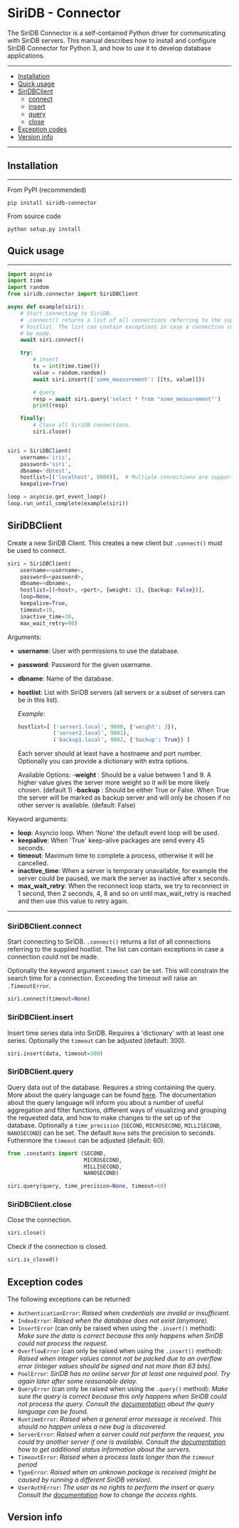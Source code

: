 SiriDB - Connector
==================

The SiriDB Connector is a self-contained Python driver for communicating with SiriDB servers.
This manual describes how to install and configure SiriDB Connector for Python 3, and how to use it to develop database applications.


---------------------------------------
  * [Installation](#installation)
  * [Quick usage](#quick-usage)
  * [SiriDBClient](#siridbclient)
    * [connect](#siridbclientconnect)
    * [insert](#siridbclientinsert)
    * [query](#siridbclientquery)
    * [close](#siridbclientclose)
  * [Exception codes](#exception-codes)
  * [Version info](#version-info)

---------------------------------------

## Installation
------------

From PyPI (recommended)

```
pip install siridb-connector
```

From source code

```
python setup.py install
```


## Quick usage
-------

```python
import asyncio
import time
import random
from siridb.connector import SiriDBClient

async def example(siri):
    # Start connecting to SiriDB.
    # .connect() returns a list of all connections referring to the supplied
    # hostlist. The list can contain exceptions in case a connection could not
    # be made.
    await siri.connect()

    try:
        # insert
        ts = int(time.time())
        value = random.random()
        await siri.insert({'some_measurement': [[ts, value]]})

        # query
        resp = await siri.query('select * from "some_measurement"')
        print(resp)

    finally:
        # Close all SiriDB connections.
        siri.close()


siri = SiriDBClient(
    username='iris',
    password='siri',
    dbname='dbtest',
    hostlist=[('localhost', 9000)],  # Multiple connections are supported
    keepalive=True)

loop = asyncio.get_event_loop()
loop.run_until_complete(example(siri))
```


## SiriDBClient
Create a new SiriDB Client. This creates a new client but `.connect()` must be used to connect.

```python
siri = SiriDBClient(
    username=<username>,
    password=<password>,
    dbname=<dbname>,
    hostlist=[(<host>, <port>, {weight: 1}, {backup: False})],
    loop=None,
    keepalive=True,
    timeout=10,
    inactive_time=30,
    max_wait_retry=90)
```

Arguments:
* __username__: User with permissions to use the database.
* __password__: Password for the given username.
* __dbname__: Name of the database.
* __hostlist__: List with SiriDB servers (all servers or a subset of
servers can be in this list).


    *Example:*
    ```python
    hostlist=[ ('server1.local', 9000, {'weight': 3}),
               ('server2.local', 9001),
               ('backup1.local', 9002, {'backup': True}) ]
    ```
    Each server should at least have a hostname and port
    number. Optionally you can provide a dictionary with
    extra options.

    Available Options:
    -__weight__ : Should be a value between 1 and 9. A higher
                value gives the server more weight so it will
                be more likely chosen. (default 1)
    -__backup__ : Should be either True or False. When True the
                server will be marked as backup server and
                will only be chosen if no other server is
                available. (default: False)


Keyword arguments:
* __loop__: Asyncio loop. When 'None' the default event loop will be used.
* __keepalive__: When 'True' keep-alive packages are send every 45 seconds.
* __timeout__: Maximum time to complete a process, otherwise it will be cancelled.
* __inactive_time__: When a server is temporary unavailable, for
example the server could be paused, we mark the server as inactive after x seconds.
* __max_wait_retry__: When the reconnect loop starts, we try to reconnect in 1 second, then 2 seconds, 4, 8 and so on until max_wait_retry is reached and then use this value to retry again.
******************************************************************************

### SiriDBClient.connect

Start connecting to SiriDB. `.connect()` returns a list of all connections referring to the supplied hostlist. The list can contain exceptions in case a connection could not be made.

Optionally the keyword argument `timeout` can be set. This will constrain the search time for a connection. Exceeding the timeout will raise an `.TimeoutError`.

```python
siri.connect(timeout=None)
```

### SiriDBClient.insert

Insert time series data into SiriDB. Requires a 'dictionary' with at least one series.
Optionally the `timeout` can be adjusted (default: 300).

```python
siri.insert(data, timeout=300)
```

### SiriDBClient.query

Query data out of the database. Requires a string containing the query. More about the query language can be found [here](http://siridb.net/docs/). The documentation about the query language will inform you about a number of useful aggregation and filter functions, different ways of visualizing and grouping the requested data, and how to make changes to the set up of the database. Optionally a `time_precision` (`SECOND`, `MICROSECOND`, `MILLISECOND`, `NANOSECOND`) can be set. The default `None` sets the precision to seconds. Futhermore the `timeout` can be adjusted (default: 60).

```python
from .constants import (SECOND,
                        MICROSECOND,
                        MILLISECOND,
                        NANOSECOND)

siri.query(query, time_precision=None, timeout=60)
```

### SiriDBClient.close

Close the connection.

```python
siri.close()
```

Check if the connection is closed.

```python
siri.is_closed()
```

## Exception codes

The following exceptions can be returned:

- `AuthenticationError`:
 *Raised when credentials are invalid or insufficient.*
- `IndexError`:
*Raised when the database does not exist (anymore).*
- `InsertError` (can only be raised when using the `.insert()` method):
 *Make sure the data is correct because this only happens when SiriDB could not process the request.*
- `OverflowError` (can only be raised when using the `.insert()` method):
 *Raised when integer values cannot not be packed due to an overflow error (integer values should be signed and not more than 63 bits).*
- `PoolError`:
 *SiriDB has no online server for at least one required pool. Try again later after some reasonable delay.*
- `QueryError` (can only be raised when using the `.query()` method):
 *Make sure the query is correct because this only happens when SiriDB could not process the query. Consult the [documentation](http://siridb.net/docs/#help_select) about the query language can be found.*
- `RuntimeError`:
 *Raised when a general error message is received. This should no happen unless a new bug is discovered.*
- `ServerError`:
 *Raised when a server could not perform the request, you could try another server if one is available. Consult the [documentation](http://siridb.net/docs/#help_list_servers) how to get additional status information about the servers.*
- `TimeoutError`:
 *Raised when a process lasts longer than the `timeout` period*
- `TypeError`:
 *Raised when an unknown package is received (might be caused by running a different SiriDB version).*
- `UserAuthError`:
 *The user as no rights to perform the insert or query. Consult the [documentation](http://siridb.net/docs/#help_access) how to change the access rights.*



## Version info

